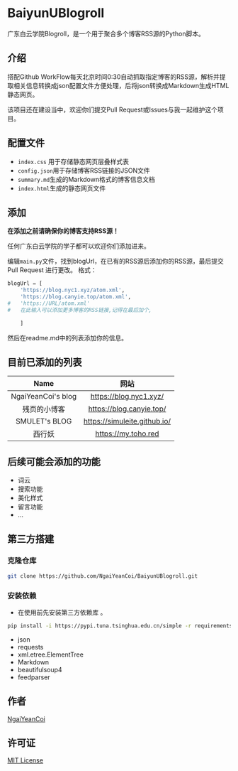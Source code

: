 # BaiyunUBlogroll

广东白云学院Blogroll，是一个用于聚合多个博客RSS源的Python脚本。  


## 介绍
搭配Github WorkFlow每天北京时间0:30自动抓取指定博客的RSS源，解析并提取相关信息转换成json配置文件方便处理，后将json转换成Markdown生成HTML静态网页。  

该项目还在建设当中，欢迎你们提交Pull Request或Issues与我一起维护这个项目。

## 配置文件
- `index.css` 用于存储静态网页层叠样式表
- `config.json`用于存储博客RSS链接的JSON文件
- `summary.md`生成的Markdown格式的博客信息文档
- `index.html`生成的静态网页文件

## 添加
**在添加之前请确保你的博客支持RSS源！** 

任何广东白云学院的学子都可以欢迎你们添加进来。


编辑`main.py`文件，找到blogUrl，在已有的RSS源后添加你的RSS源，最后提交 Pull Request 进行更改。
格式：
```python
blogUrl = [
    'https://blog.nyc1.xyz/atom.xml',
    'https://blog.canyie.top/atom.xml',
#   'https://URL/atom.xml'
#   在此输入可以添加更多博客的RSS链接,记得在最后加个,
        
    ]
```

然后在readme.md中的列表添加你的信息。

## 目前已添加的列表

|        Name        |              网站              |
|:------------------:|:----------------------------:|
| NgaiYeanCoi's blog |    https://blog.nyc1.xyz/    |
|       残页的小博客       |   https://blog.canyie.top/   |
|   SMULET's BLOG    | https://simuleite.github.io/ |
|        西行妖         |     https://my.toho.red      |


## 后续可能会添加的功能
- 词云
- 搜索功能
- 美化样式
- 留言功能
- ...

## 第三方搭建  

### 克隆仓库

```bash
git clone https://github.com/NgaiYeanCoi/BaiyunUBlogroll.git
```

### 安装依赖  

- 在使用前先安装第三方依赖库 。

```bash
pip install -i https://pypi.tuna.tsinghua.edu.cn/simple -r requirements.txt
```  

- json
- requests
- xml.etree.ElementTree
- Markdown
- beautifulsoup4
- feedparser


## 作者
[NgaiYeanCoi](https://github.com/NgaiYeanCoi)

## 许可证
[MIT License](https://github.com/NgaiYeanCoi/BaiyunUBlogroll/blob/master/LICENSE)